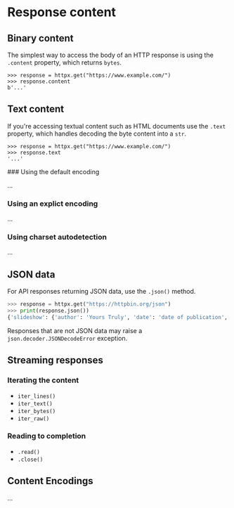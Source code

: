 # Response content

## Binary content

The simplest way to access the body of an HTTP response is using the `.content` property, which returns `bytes`.

```pycon
>>> response = httpx.get("https://www.example.com/")
>>> response.content
b'...'
```

## Text content

If you're accessing textual content such as HTML documents use the `.text` property, which handles decoding the byte content into a `str`.

```pycon
>>> response = httpx.get("https://www.example.com/")
>>> response.text
'...'
```

### Using the default encoding

...

### Using an explict encoding

...

### Using charset autodetection

...

## JSON data

For API responses returning JSON data, use the `.json()` method.

```python
>>> response = httpx.get("https://httpbin.org/json")
>>> print(response.json())
{'slideshow': {'author': 'Yours Truly', 'date': 'date of publication', 'slides': [{'title': 'Wake up to WonderWidgets!', 'type': 'all'}, {'items': ['Why <em>WonderWidgets</em> are great', 'Who <em>buys</em> WonderWidgets'], 'title': 'Overview', 'type': 'all'}], 'title': 'Sample Slide Show'}}
```

Responses that are not JSON data may raise a `json.decoder.JSONDecodeError` exception.

## Streaming responses

### Iterating the content

* `iter_lines()`
* `iter_text()`
* `iter_bytes()`
* `iter_raw()`

### Reading to completion

* `.read()`
* `.close()`

## Content Encodings

...